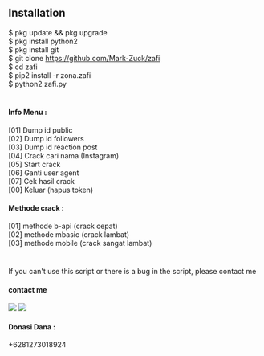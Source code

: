 ## Installation
$ pkg update && pkg upgrade <br>
$ pkg install python2 <br>
$ pkg install git <br>
$ git clone https://github.com/Mark-Zuck/zafi <br>
$ cd zafi <br>
$ pip2 install -r zona.zafi <br>
$ python2 zafi.py <br>
#
#### Info Menu :<br>
 [01] Dump id public <br>
 [02] Dump id followers <br>
 [03] Dump id reaction post <br>
 [04] Crack cari nama (Instagram) <br>
 [05] Start crack <br>
 [06] Ganti user agent <br>
 [07] Cek hasil crack <br>
 [00] Keluar (hapus token) <br>
#### Methode crack :
 [01] methode b-api (crack cepat) <br>
 [02] methode mbasic (crack lambat) <br>
 [03] methode mobile (crack sangat lambat) <br>
#
If you can't use this script or there is a bug in the script, please contact me
#### contact me
[![](https://img.shields.io/badge/Facebook-blue?logo=Facebook&logoColor=blue&labelColor=white)](https://www.facebook.com/romi.afrizal.102)
[![](https://img.shields.io/badge/Whatsapp-CHAT-red?logo=Whatsapp&logoColor=Brightgreen&labelColor=white)](https://wa.me/6282371648186?text=Asalamualaikum+bang)
#### Donasi Dana :
+6281273018924
#
